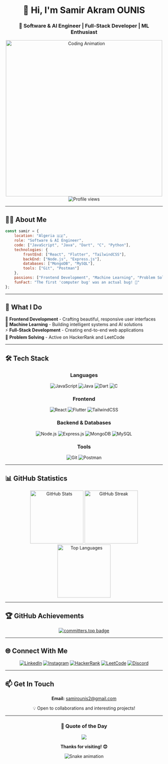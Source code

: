 <div align="center">
  
# 👋 Hi, I'm Samir Akram OUNIS

### 🚀 Software & AI Engineer | Full-Stack Developer | ML Enthusiast

<img src="https://media4.giphy.com/media/v1.Y2lkPTc5MGI3NjExYWEzbnZwN281bTBwbjl3dTZuNnkwenl2Nm50YmJqN29kaGxkOG9mYiZlcD12MV9pbnRlcm5hbF9naWZfYnlfaWQmY3Q9Zw/qgQUggAC3Pfv687qPC/giphy.gif" width="500" alt="Coding Animation"/>

<img src="https://komarev.com/ghpvc/?username=akramoo&label=Profile%20views&color=blueviolet&style=for-the-badge" alt="Profile views" />

</div>

---

## 🧑‍💻 About Me

```javascript
const samir = {
    location: "Algeria 🇩🇿",
    role: "Software & AI Engineer",
    code: ["JavaScript", "Java", "Dart", "C", "Python"],
    technologies: {
        frontEnd: ["React", "Flutter", "TailwindCSS"],
        backEnd: ["Node.js", "Express.js"],
        databases: ["MongoDB", "MySQL"],
        tools: ["Git", "Postman"]
    },
    passions: ["Frontend Development", "Machine Learning", "Problem Solving"],
    funFact: "The first 'computer bug' was an actual bug! 🐛"
};
```

---

## 💼 What I Do

🎨 **Frontend Development** - Crafting beautiful, responsive user interfaces  
🤖 **Machine Learning** - Building intelligent systems and AI solutions  
⚡ **Full-Stack Development** - Creating end-to-end web applications  
🧩 **Problem Solving** - Active on HackerRank and LeetCode  

---

## 🛠️ Tech Stack

<div align="center">

### Languages
![JavaScript](https://img.shields.io/badge/JavaScript-F7DF1E?style=for-the-badge&logo=javascript&logoColor=black)
![Java](https://img.shields.io/badge/Java-ED8B00?style=for-the-badge&logo=openjdk&logoColor=white)
![Dart](https://img.shields.io/badge/Dart-0175C2?style=for-the-badge&logo=dart&logoColor=white)
![C](https://img.shields.io/badge/C-00599C?style=for-the-badge&logo=c&logoColor=white)

### Frontend
![React](https://img.shields.io/badge/React-20232A?style=for-the-badge&logo=react&logoColor=61DAFB)
![Flutter](https://img.shields.io/badge/Flutter-02569B?style=for-the-badge&logo=flutter&logoColor=white)
![TailwindCSS](https://img.shields.io/badge/Tailwind_CSS-38B2AC?style=for-the-badge&logo=tailwind-css&logoColor=white)

### Backend & Databases
![Node.js](https://img.shields.io/badge/Node.js-43853D?style=for-the-badge&logo=node.js&logoColor=white)
![Express.js](https://img.shields.io/badge/Express.js-404D59?style=for-the-badge)
![MongoDB](https://img.shields.io/badge/MongoDB-4EA94B?style=for-the-badge&logo=mongodb&logoColor=white)
![MySQL](https://img.shields.io/badge/MySQL-005C84?style=for-the-badge&logo=mysql&logoColor=white)

### Tools
![Git](https://img.shields.io/badge/GIT-E44C30?style=for-the-badge&logo=git&logoColor=white)
![Postman](https://img.shields.io/badge/Postman-FF6C37?style=for-the-badge&logo=postman&logoColor=white)

</div>

---

## 📊 GitHub Statistics

<div align="center">
  <img src="https://github-readme-stats.vercel.app/api?username=akramoo&show_icons=true&theme=tokyonight&hide_border=true&count_private=true" alt="GitHub Stats" height="170"/>
  <img src="https://github-readme-streak-stats.herokuapp.com/?user=akramoo&theme=tokyonight&hide_border=true" alt="GitHub Streak" height="170"/>
</div>

<div align="center">
  <img src="https://github-readme-stats.vercel.app/api/top-langs/?username=akramoo&layout=compact&theme=tokyonight&hide_border=true&langs_count=8" alt="Top Languages" height="170"/>
</div>

---

## 🏆 GitHub Achievements

<div align="center">
  
[![committers.top badge](https://user-badge.committers.top/algeria/akramoo.svg)](https://user-badge.committers.top/algeria/akramoo)

</div>

---

## 🌐 Connect With Me

<div align="center">

[![LinkedIn](https://img.shields.io/badge/LinkedIn-0077B5?style=for-the-badge&logo=linkedin&logoColor=white)](https://linkedin.com/in/samir-akram-ounis)
[![Instagram](https://img.shields.io/badge/Instagram-E4405F?style=for-the-badge&logo=instagram&logoColor=white)](https://instagram.com/akira_.ao)
[![HackerRank](https://img.shields.io/badge/-Hackerrank-2EC866?style=for-the-badge&logo=HackerRank&logoColor=white)](https://www.hackerrank.com/samirounis2)
[![LeetCode](https://img.shields.io/badge/-LeetCode-FFA116?style=for-the-badge&logo=LeetCode&logoColor=black)](https://www.leetcode.com/akramoo)
[![Discord](https://img.shields.io/badge/Discord-7289DA?style=for-the-badge&logo=discord&logoColor=white)](https://discord.gg/akramounis)

</div>

---

## 📫 Get In Touch

<div align="center">

**Email:** samirounis2@gmail.com

💡 Open to collaborations and interesting projects!

</div>

---

<div align="center">
  
### 💭 Quote of the Day
  
![](https://quotes-github-readme.vercel.app/api?type=horizontal&theme=tokyonight)

</div>

<div align="center">
  
**Thanks for visiting! 😊**

![Snake animation](https://raw.githubusercontent.com/akramoo/akramoo/output/github-contribution-grid-snake-dark.svg)

</div>
